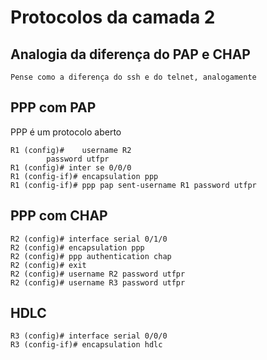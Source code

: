 # Protocolos da camada 2

## Analogia da diferença do PAP e CHAP

``Pense como a diferença do ssh e do telnet, analogamente``

## PPP com PAP

PPP é um protocolo aberto

```ios
R1 (config)#	username R2
		password utfpr
R1 (config)# inter se 0/0/0
R1 (config-if)# encapsulation ppp
R1 (config-if)# ppp pap sent-username R1 password utfpr
```

## PPP com CHAP

```ios
R2 (config)# interface serial 0/1/0
R2 (config)# encapsulation ppp
R2 (config)# ppp authentication chap
R2 (config)# exit
R2 (config)# username R2 password utfpr
R2 (config)# username R3 password utfpr
```

## HDLC

```ios
R3 (config)# interface serial 0/0/0
R3 (config-if)# encapsulation hdlc
```
